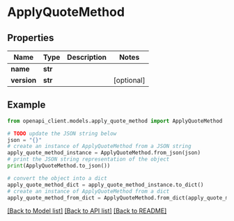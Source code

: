# ApplyQuoteMethod


## Properties

Name | Type | Description | Notes
------------ | ------------- | ------------- | -------------
**name** | **str** |  | 
**version** | **str** |  | [optional] 

## Example

```python
from openapi_client.models.apply_quote_method import ApplyQuoteMethod

# TODO update the JSON string below
json = "{}"
# create an instance of ApplyQuoteMethod from a JSON string
apply_quote_method_instance = ApplyQuoteMethod.from_json(json)
# print the JSON string representation of the object
print(ApplyQuoteMethod.to_json())

# convert the object into a dict
apply_quote_method_dict = apply_quote_method_instance.to_dict()
# create an instance of ApplyQuoteMethod from a dict
apply_quote_method_from_dict = ApplyQuoteMethod.from_dict(apply_quote_method_dict)
```
[[Back to Model list]](../README.md#documentation-for-models) [[Back to API list]](../README.md#documentation-for-api-endpoints) [[Back to README]](../README.md)


